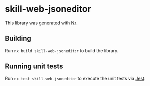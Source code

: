 # skill-web-jsoneditor

This library was generated with [Nx](https://nx.dev).

## Building

Run `nx build skill-web-jsoneditor` to build the library.

## Running unit tests

Run `nx test skill-web-jsoneditor` to execute the unit tests via [Jest](https://jestjs.io).
